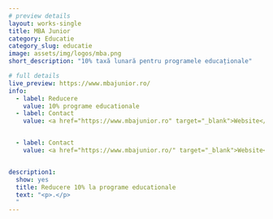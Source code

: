 ```yaml
---
# preview details
layout: works-single
title: MBA Junior
category: Educatie
category_slug: educatie
image: assets/img/logos/mba.png
short_description: "10% taxă lunară pentru programele educaționale"

# full details
live_preview: https://www.mbajunior.ro/
info:
  - label: Reducere
    value: 10% programe educationale
  - label: Contact
    value: <a href="https://www.mbajunior.ro" target="_blank">Website</a>


  - label: Contact
    value: <a href="https://www.mbajunior.ro/" target="_blank">Website</a>


description1:
  show: yes
  title: Reducere 10% la programe educationale
  text: "<p>.</p>
  "
---
```

